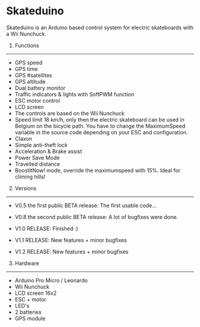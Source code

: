 Skateduino
==========

Skateduino is an Arduino based control system for electric skateboards with a Wii Nunchuck.

1. Functions
------------
* GPS speed
* GPS time
* GPS #satellites
* GPS altitude
* Dual battery monitor
* Traffic indicators & lights with SoftPWM function
* ESC motor control
* LCD screen
* The controls are based on the Wii Nunchuck
* Speed limit 18 km/h, only then the electric skateboard can be used in Belgium on the bicycle path. You have to change the MaximumSpeed variable in the source code depending on your ESC and configuration.
* Claxon
* Simple anti-theft lock
* Acceleration & Brake assist
* Power Save Mode
* Travelled distance
* BoostItNow! mode, override the maximumspeed with 15%. Ideal for climing hills!

2. Versions
-----------
* V0.5 the first public BETA release: The first usable code... 

* V0.8 the second public BETA release: A lot of bugfixes were done.

* V1.0 RELEASE: Finished :)

* V1.1 RELEASE: New features + minor bugfixes

* V1.2 RELEASE: New features + minor bugfixes

3. Hardware
-----------
* Arduino Pro Micro / Leonardo
* Wii Nunchuck
* LCD screen 16x2
* ESC + motor
* LED's
* 2 batteries
* GPS module
